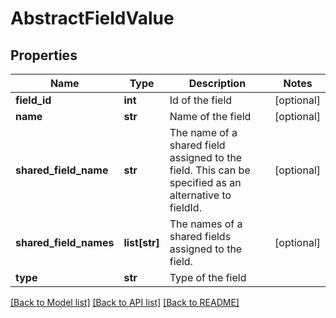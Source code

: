 # AbstractFieldValue

## Properties
Name | Type | Description | Notes
------------ | ------------- | ------------- | -------------
**field_id** | **int** | Id of the field | [optional] 
**name** | **str** | Name of the field | [optional] 
**shared_field_name** | **str** | The name of a shared field assigned to the field. This can be specified as an alternative to fieldId. | [optional] 
**shared_field_names** | **list[str]** | The names of a shared fields assigned to the field. | [optional] 
**type** | **str** | Type of the field | 

[[Back to Model list]](../README.md#documentation-for-models) [[Back to API list]](../README.md#documentation-for-api-endpoints) [[Back to README]](../README.md)

